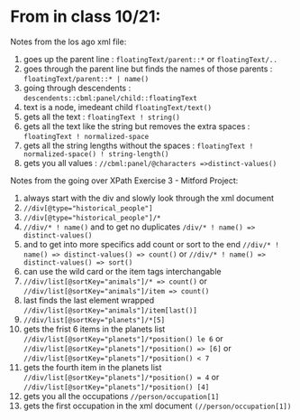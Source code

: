 # From in class 10/21: 

Notes from the los ago xml file: 

1. goes up the parent line : `floatingText/parent::*` or `floatingText/..`
1. goes through the parent line but finds the names of those parents : `floatingText/parent::* | name()`
1. going through descendents : `descendents::cbml:panel/child::floatingText`
1. text is a node, imedeant child `floatingText/text()`
1. gets all the text : `floatingText ! string()`
1. gets all the text like the string but removes the extra spaces : `floatingText ! normalized-space`
1. gets all the string lengths without the spaces : `floatingText ! normalized-space() ! string-length()`
1. gets you all values : `//cbml:panel/@characters =>distinct-values()`


Notes from the going over XPath Exercise 3 - Mitford Project:
1. always start with the div and slowly look through the xml document
1. `//div[@type="historical_people"]`
1. `//div[@type="historical_people"]/*`
1. `//div/* ! name()` and to get no duplicates `/div/* ! name() => distinct-values()`
1. and to get into more specifics add count or sort to the end `//div/* ! name() => distinct-values() => count()` or `//div/* ! name() => distinct-values() => sort()`
1. can use the wild card or the item tags interchangable
1. `//div/list[@sortKey="animals"]/* => count()` or `//div/list[@sortKey="animals"]/item => count()`
1. last finds the last element wrapped `//div/list[@sortKey="animals"]/item[last()]`
1. `//div/list[@sortKey="planets"]/*[5]`
1. gets the frist 6 items in the planets list `//div/list[@sortKey="planets"]/*position() le 6` or `//div/list[@sortKey="planets"]/*position() => [6]` or `//div/list[@sortKey="planets"]/*position() < 7` 
1. gets the fourth item in the planets list `//div/list[@sortKey="planets"]/*position() = 4` or `//div/list[@sortKey="planets"]/*position() [4]`
1. gets you all the occupations `//person/occupation[1]`
1. gets the first occupation in the xml document `(//person/occupation[1])`